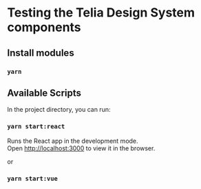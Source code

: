 # Testing the Telia Design System components

## Install modules

### `yarn`

## Available Scripts

In the project directory, you can run:

### `yarn start:react`

Runs the React app in the development mode.\
Open [http://localhost:3000](http://localhost:3000) to view it in the browser.

or

### `yarn start:vue`
